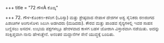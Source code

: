 +++
title = "72 ಗೌಳÀ ಕೊಙ್ಕ"

+++
72. ಗೌಳ-ಕೊಂಕಣ-ಕಳಿಂಗ (ಒರಿಸ್ಸಾ) ಮತ್ತು ಶ್ರೇಷ್ಠವಾದ ನೇಪಾಳ ದೇಶಗಳ ಅಶ್ವ ಸೈನಿಕರು ರಣರಂಗದ ಪಿಶಾಚಿಗಳ ಅಂಗುಳೊಳು ಸಿಲುಗಿ ಅಡಗಿದರು (ಮಡಿದರು). ಕೌರವ ಮತ್ತು ಪಾಂಡವ ಸೈನ್ಯಗಳಲ್ಲಿ ಇವರ ಸಾಹಸ ಬಣ್ಣಿಸಲು ಅಸದಳ. ಉಭಯ ಪಕ್ಷಗಳಲ್ಲೂ ಹೇರಳವಾದ ಕಾಳಗ ಬಹಳ ಜೋರಾಗಿ ವಿಸ್ತಾರವಾಗಿ ನಡೆಯಿತು. ಅದನ್ನು ಸಂಕ್ಷಿಪ್ತವಾಗಿ ನಾನು ಹೇಳುತ್ತೇನೆ. ಅನಂತರ ಮದ್ದಾನೆಗಳ ಸೇನೆ ಯುದ್ಧಕ್ಕೆ ಬಂದಿತು.